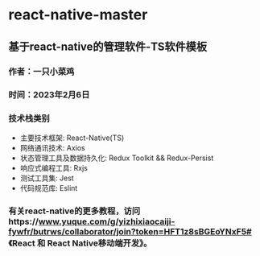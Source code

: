 # react-native-master
## 基于react-native的管理软件-TS软件模板
### 作者：一只小菜鸡
### 时间：2023年2月6日
### 技术栈类别
* 主要技术框架: React-Native(TS)
* 网络通讯技术: Axios
* 状态管理工具及数据持久化: Redux Toolkit && Redux-Persist
* 响应式编程工具: Rxjs
* 测试工具集: Jest
* 代码规范库: Eslint
### 有关react-native的更多教程，访问https://www.yuque.com/g/yizhixiaocaiji-fywfr/butrws/collaborator/join?token=HFT1z8sBGEoYNxF5# 《React 和 React Native移动端开发》。
